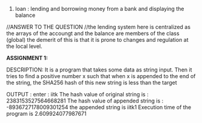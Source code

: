 
1. loan : lending and borrowing money from a bank and displaying the balance 



//ANSWER TO THE QUESTION 
//the lending system here is centralized as the arrays of the accoungt and the balance are members of the class (global) the demerit of this is that it is prone to changes and regulation at the local level. 

**ASSIGNMENT 1:**

DESCRIPTION:
It is a program that takes some data as string input. Then it tries to find a positive number x such that when x is appended to the end of the string, the SHA256 hash of this new string is less than the target

OUTPUT :
enter : iitk
The hash value of original string is : 2383153527564668281
The hash value of appended string is : -8936727178009301254
the appended string is iitk1
Execution time of the program is 2.609924077987671
